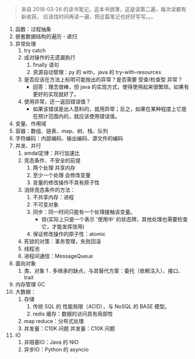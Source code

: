 >来自 2018-03-26 的读书笔记，这本书很薄，这是读第二遍，每次读都有新收获。
应该找时间再读一遍，把这篇笔记也好好写写。。。

1. 函数：过程抽象
1. 嵌套数据结构的遍历 - 递归
1. 异常处理
    1. try catch
    1. 成对操作的无遗漏执行
        1. finally 语句
        1. 资源自动管理：py 的 with，java 的 try-with-resources
    1. 是否应该在方法上标明可能抛出的异常？是否需要 受查/检查型 异常？
        - 回答：理念很棒，但 java 的实现方式，使得使用起来很繁琐。如果有更好的实现就好了。
    1. 使用异常，还一返回错误值？
        - 如果该错误是出人意料的，就用异常；反之，如果在某种程度上它是在预计范围内的，就应该使用错误值。
1. 变量、作用域
1. 容器：数组、链表、map、树、栈、队列
1. 字符编码：内部编码、输出编码、源文件的编码
1. 并发、并行
    1. amdal定律：并行加速比
    1. 竞态条件、不安全的前提
        1. 两个处理 共享内存
        1. 至少一个处理 会修改变量
        1. 变量的修改操作不具有原子性
    1. 消除竞态条件的方法：
        1. 不共享内存：进程
        1. 不可变对象
        1. 同步：同一时间只能有一个处理接触该变量。
            - 锁(实际上只是一个表示 '使用中' 的状态牌，其他处理也需要检查它，才能发挥效用)
        1. 保证修改操作的原子性：atomic
    1. 死锁的对策：事务管理，失败回滚
    1. 线程池
    1. 进程间通信：MessageQueue
1. 面向对象
    1. 类、对象
    1 . 多继承的缺点，与其替代方案：委托（依赖注入）、接口、trait
1. 内存管理 GC
1. 大数据：
    1. 存储
        1. 传统 SQL 的 性能局限（ACID），与 NoSQL 的 BASE 模型。
        1. redis 缓存：数据的访问具有局部性
    1. map reduce：分布式处理
    1. 并发量：C10K 问题
并发量：C10K 问题
1. IO
    1. 非阻塞IO：Java 的 NIO
    1. 异步IO：Python 的 asyncio